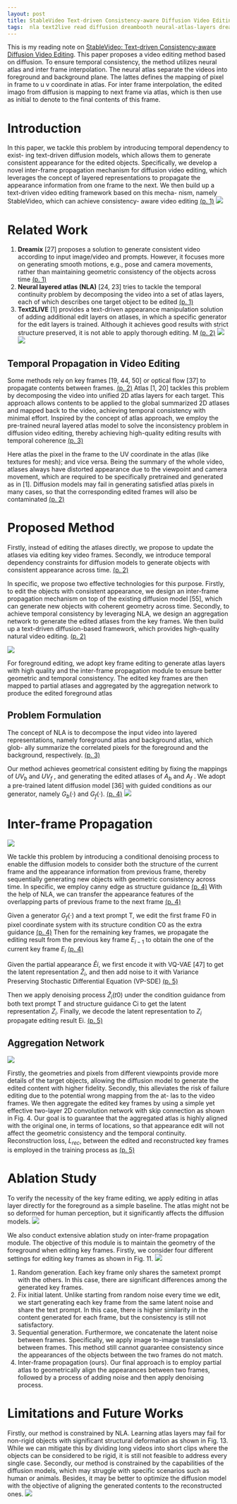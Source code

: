 ```yaml
---
layout: post
title: StableVideo Text-driven Consistency-aware Diffusion Video Editing
tags:  nla text2live read diffusion dreambooth neural-atlas-layers dreamix text2video
---
```


This is my reading note on [StableVideo: Text-driven Consistency-aware Diffusion Video Editing](https://github.com/rese1f/StableVideo). This paper proposes a video editing method based on diffusion. To ensure temporal consistency, the method utilizes neural atlas and inter frame interpolation. The neural atlas separate the videos into foreground and background plane. The lattes defines the mapping of pixel in frame to u v coordinate in atlas. For inter frame interpolation, the edited imago from diffusion is mapping to next frame via atlas, which is then use as initial to denote to the final contents of this frame.

# Introduction
In this paper, we tackle this problem by introducing temporal dependency to exist- ing text-driven diffusion models, which allows them to generate consistent appearance for the edited objects. Specifically, we develop a novel inter-frame propagation mechanism for diffusion video editing, which leverages the concept of layered representations to propagate the appearance information from one frame to the next. We then build up a text-driven video editing framework based on this mecha- nism, namely StableVideo, which can achieve consistency- aware video editing [(p. 1)](zotero://open-pdf/library/items/2DGI5GXC?page=1&annotation=AFFQGBMK)
![](https://raw.githubusercontent.com/zhangtemplar/zhangtemplar.github.io/master/uPic/chaiStableVideoTextdrivenConsistencyaware2023_1.png) 

# Related Work
1. **Dreamix** [27] proposes a solution to generate consistent video according to input image/video and prompts. However, it focuses more on generating smooth motions, e.g., pose and camera movements, rather than maintaining geometric consistency of the objects across time [(p. 1)](zotero://open-pdf/library/items/2DGI5GXC?page=1&annotation=WY98DW3C)
2. **Neural layered atlas (NLA)** [24, 23] tries to tackle the temporal continuity problem by decomposing the video into a set of atlas layers, each of which describes one target object to be edited [(p. 1)](zotero://open-pdf/library/items/2DGI5GXC?page=1&annotation=U49R88RS)
3. **Text2LIVE** [1] provides a text-driven appearance manipulation solution of adding additional edit layers on atlases, in which a specific generator for the edit layers is trained. Although it achieves good results with strict structure preserved, it is not able to apply thorough editing. M [(p. 2)](zotero://open-pdf/library/items/2DGI5GXC?page=2&annotation=Q993M889)
![](https://raw.githubusercontent.com/zhangtemplar/zhangtemplar.github.io/master/uPic/chaiStableVideoTextdrivenConsistencyaware2023_8.png) 
![](https://raw.githubusercontent.com/zhangtemplar/zhangtemplar.github.io/master/uPic/chaiStableVideoTextdrivenConsistencyaware2023_9.png) 

## Temporal Propagation in Video Editing
Some methods rely on key frames [19, 44, 50] or optical flow [37] to propagate contents between frames. [(p. 2)](zotero://open-pdf/library/items/2DGI5GXC?page=2&annotation=PKR7NMY6) Atlas [1, 20] tackles this problem by decomposing the video into unified 2D atlas layers for each target. This approach allows contents to be applied to the global summarized 2D atlases and mapped back to the video, achieving temporal consistency with minimal effort.  Inspired by the concept of atlas approach, we employ the pre-trained neural layered atlas model to solve the inconsistency problem in diffusion video editing, thereby achieving high-quality editing results with temporal coherence [(p. 3)](zotero://open-pdf/library/items/2DGI5GXC?page=3&annotation=5ZJ5DS75)

Here atlas the pixel in the frame to the UV coordinate in the atlas (like textures for mesh); and vice versa. Being the summary of the whole video, atlases always have distorted appearance due to the viewpoint and camera movement, which are required to be specifically pretrained and generated as in [1]. Diffusion models may fail in generating satisfied atlas pixels in many cases, so that the corresponding edited frames will also be contaminated [(p. 2)](zotero://open-pdf/library/items/2DGI5GXC?page=2&annotation=K5LTAX8U)

# Proposed Method
Firstly, instead of editing the atlases directly, we propose to update the atlases via editing key video frames. Secondly, we introduce temporal dependency constraints for diffusion models to generate objects with consistent appearance across time. [(p. 2)](zotero://open-pdf/library/items/2DGI5GXC?page=2&annotation=P8N2SAI2)

In specific, we propose two effective technologies for this purpose. Firstly, to edit the objects with consistent appearance, we design an inter-frame propagation mechanism on top of the existing diffusion model [55], which can generate new objects with coherent geometry across time. Secondly, to achieve temporal consistency by leveraging NLA, we design an aggregation network to generate the edited atlases from the key frames. 
We then build up a text-driven diffusion-based framework, which provides high-quality natural video editing. [(p. 2)](zotero://open-pdf/library/items/2DGI5GXC?page=2&annotation=GBLYBJQ5)


![](https://raw.githubusercontent.com/zhangtemplar/zhangtemplar.github.io/master/uPic/chaiStableVideoTextdrivenConsistencyaware2023-3-x44-y379.png) 

For foreground editing, we adopt key frame editing to generate atlas layers with high quality and the inter-frame propagation module to ensure better geometric and temporal consistency. The edited key frames are then mapped to partial atlases and aggregated by the aggregation network to produce the edited foreground atlas
## Problem Formulation
The concept of NLA is to decompose the input video into layered representations, namely foreground atlas and background atlas, which glob- ally summarize the correlated pixels for the foreground and the background, respectively. [(p. 3)](zotero://open-pdf/library/items/2DGI5GXC?page=3&annotation=6IANZKAE)


Our method achieves geometrical consistent editing by fixing the mappings of $UV_b$ and $UV_f$ , and generating the edited atlases of $A_b$ and $A_f$ . We adopt a pre-trained latent diffusion model [36] with guided conditions as our generator, namely $G_b(·)$ and $G_f (·)$. [(p. 4)](zotero://open-pdf/library/items/2DGI5GXC?page=4&annotation=NBF3RYDC)
![](https://raw.githubusercontent.com/zhangtemplar/zhangtemplar.github.io/master/uPic/chaiStableVideoTextdrivenConsistencyaware2023-4-x46-y216.png) 

# Inter-frame Propagation
![](https://raw.githubusercontent.com/zhangtemplar/zhangtemplar.github.io/master/uPic/chaiStableVideoTextdrivenConsistencyaware2023-4-x47-y443.png) 

We tackle this problem by introducing a conditional denoising process to enable the diffusion models to consider both the structure of the current frame and the appearance information from previous frame, thereby sequentially generating new objects with geometric consistency across time. In specific, we employ canny edge as structure guidance [(p. 4)](zotero://open-pdf/library/items/2DGI5GXC?page=4&annotation=H3WRS7PY) With the help of NLA, we can transfer the appearance features of the overlapping parts of previous frame to the next frame [(p. 4)](zotero://open-pdf/library/items/2DGI5GXC?page=4&annotation=SA9E82LC)

Given a generator $G_f (·)$ and a text prompt T, we edit the first frame F0 in pixel coordinate system with its structure condition C0 as the extra guidance [(p. 4)](zotero://open-pdf/library/items/2DGI5GXC?page=4&annotation=FLAH5EQ8) Then for the remaining key frames, we propagate the editing result from the previous key frame $E_{i−1}$ to obtain the one of the current key frame $E_i$ [(p. 4)](zotero://open-pdf/library/items/2DGI5GXC?page=4&annotation=273H3HKN)

Given the partial appearance $\hat{E}i$, we first encode it with VQ-VAE [47] to get the latent representation $\hat{Z}_i$, and then add noise to it with Variance Preserving Stochastic Differential Equation (VP-SDE) [(p. 5)](zotero://open-pdf/library/items/2DGI5GXC?page=5&annotation=8XD3DU2U)

Then we apply denoising process $\hat{Z}_i(t0)$ under the condition guidance from both text prompt T and structure guidance Ci to get the latent representation $Z_i$. Finally, we decode the latent representation to $Z_i$ propagate editing result Ei. [(p. 5)](zotero://open-pdf/library/items/2DGI5GXC?page=5&annotation=UJHJ5LZN)
## Aggregation Network
![](https://raw.githubusercontent.com/zhangtemplar/zhangtemplar.github.io/master/uPic/chaiStableVideoTextdrivenConsistencyaware2023-4-x305-y479.png) 

Firstly, the geometries and pixels from different viewpoints provide more details of the target objects, allowing the diffusion model to generate the edited content with higher fidelity. Secondly, this alleviates the risk of failure editing due to the potential wrong mapping from the at- las to the video frames. We then aggregate the edited key frames by using a simple yet effective two-layer 2D convolution network with skip connection as shown in Fig. 4. 
Our goal is to guarantee that the aggregated atlas is highly aligned with the original one, in terms of locations, so that appearance edit will not affect the geometric consistency and the temporal continuity. Reconstruction loss, $L_{rec}$, between the edited and reconstructed key frames is employed in the training process as [(p. 5)](zotero://open-pdf/library/items/2DGI5GXC?page=5&annotation=J3S5ZF8G)
# Ablation Study
To verify the necessity of the key frame editing, we apply editing in atlas layer directly for the foreground as a simple baseline. The atlas might not be so deformed for human perception, but it significantly affects the diffusion models.
![](https://raw.githubusercontent.com/zhangtemplar/zhangtemplar.github.io/master/uPic/chaiStableVideoTextdrivenConsistencyaware2023_10.png) 

We also conduct extensive ablation study on inter-frame propagation module. The objective of this module is to maintain the geometry of the foreground when editing key frames. Firstly, we consider four different settings for editing key frames as shown in Fig. 11.
![](https://raw.githubusercontent.com/zhangtemplar/zhangtemplar.github.io/master/uPic/chaiStableVideoTextdrivenConsistencyaware2023_11.png) 

1. Random generation. Each key frame only shares the sametext prompt with the others. In this case, there are significant differences among the generated key frames.
2. Fix initial latent. Unlike starting from random noise every time we edit, we start generating each key frame from the same latent noise and share the text prompt. In this case, there is higher similarity in the content generated for each frame, but the consistency is still not satisfactory.
3. Sequential generation. Furthermore, we concatenate the latent noise between frames. Specifically, we apply image to-image translation between frames. This method still cannot guarantee consistency since the appearances of the objects between the two frames do not match.
4. Inter-frame propagation (ours). Our final approach is to employ partial atlas to geometrically align the appearances between two frames, followed by a process of adding noise and then apply denoising process.
# Limitations and Future Works
Firstly, our method is constrained by NLA. Learning atlas layers may fail for non-rigid objects with significant structural deformation as shown in Fig. 13. While we can mitigate this by dividing long videos into short clips where the objects can be considered to be rigid, it is still not feasible to address every single case. Secondly, our method is constrained by the capabilities of the diffusion models, which may struggle with specific scenarios such as human or animals. Besides, it may be better to optimize the diffusion model with the objective of aligning the generated contents to the reconstructed ones.
![](https://raw.githubusercontent.com/zhangtemplar/zhangtemplar.github.io/master/uPic/chaiStableVideoTextdrivenConsistencyaware2023_13.png) 
